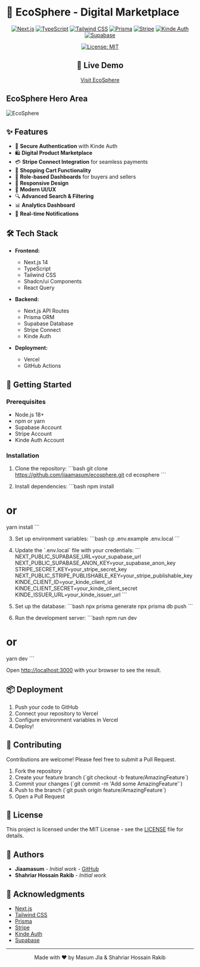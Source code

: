 # 🌱 EcoSphere - Digital Marketplace

<div align="center">

[![Next.js](https://img.shields.io/badge/Next.js-14-black?style=for-the-badge&logo=next.js)](https://nextjs.org/)
[![TypeScript](https://img.shields.io/badge/TypeScript-5-blue?style=for-the-badge&logo=typescript)](https://www.typescriptlang.org/)
[![Tailwind CSS](https://img.shields.io/badge/Tailwind_CSS-3.4-38B2AC?style=for-the-badge&logo=tailwind-css)](https://tailwindcss.com/)
[![Prisma](https://img.shields.io/badge/Prisma-ORM-2D3748?style=for-the-badge&logo=prisma)](https://www.prisma.io/)
[![Stripe](https://img.shields.io/badge/Stripe-Connect-008CDD?style=for-the-badge&logo=stripe)](https://stripe.com/)
[![Kinde Auth](https://img.shields.io/badge/Kinde-Auth-000000?style=for-the-badge)](https://kinde.com/)
[![Supabase](https://img.shields.io/badge/Supabase-Database-3ECF8E?style=for-the-badge&logo=supabase)](https://supabase.com/)

[![License: MIT](https://img.shields.io/badge/License-MIT-yellow.svg?style=for-the-badge)](https://opensource.org/licenses/MIT)

</div>

<h2 align="center">🚀 Live Demo</h2>
<p align="center">
  <a href="https://ecosphere.vercel.app" target="_blank">Visit EcoSphere</a>
</p>

## EcoSphere Hero Area
![EcoSphere](https://github.com/user-attachments/assets/c9170959-2336-4d6f-8869-410b34f8508f)


## ✨ Features

- 🔐 **Secure Authentication** with Kinde Auth
- 🛍️ **Digital Product Marketplace**
- 💳 **Stripe Connect Integration** for seamless payments
- 🛒 **Shopping Cart Functionality**
- 👥 **Role-based Dashboards** for buyers and sellers
- 📱 **Responsive Design**
- 🎨 **Modern UI/UX**
- 🔍 **Advanced Search & Filtering**
- 📊 **Analytics Dashboard**
- 🔔 **Real-time Notifications**

## 🛠️ Tech Stack

- **Frontend:**
  - Next.js 14
  - TypeScript
  - Tailwind CSS
  - Shadcn/ui Components
  - React Query

- **Backend:**
  - Next.js API Routes
  - Prisma ORM
  - Supabase Database
  - Stripe Connect
  - Kinde Auth

- **Deployment:**
  - Vercel
  - GitHub Actions

## 🚀 Getting Started

### Prerequisites

- Node.js 18+ 
- npm or yarn
- Supabase Account
- Stripe Account
- Kinde Auth Account

### Installation

1. Clone the repository:
\`\`\`bash
git clone https://github.com/jiaamasum/ecosphere.git
cd ecosphere
\`\`\`

2. Install dependencies:
\`\`\`bash
npm install
# or
yarn install
\`\`\`

3. Set up environment variables:
\`\`\`bash
cp .env.example .env.local
\`\`\`

4. Update the \`.env.local\` file with your credentials:
\`\`\`
NEXT_PUBLIC_SUPABASE_URL=your_supabase_url
NEXT_PUBLIC_SUPABASE_ANON_KEY=your_supabase_anon_key
STRIPE_SECRET_KEY=your_stripe_secret_key
NEXT_PUBLIC_STRIPE_PUBLISHABLE_KEY=your_stripe_publishable_key
KINDE_CLIENT_ID=your_kinde_client_id
KINDE_CLIENT_SECRET=your_kinde_client_secret
KINDE_ISSUER_URL=your_kinde_issuer_url
\`\`\`

5. Set up the database:
\`\`\`bash
npx prisma generate
npx prisma db push
\`\`\`

6. Run the development server:
\`\`\`bash
npm run dev
# or
yarn dev
\`\`\`

Open [http://localhost:3000](http://localhost:3000) with your browser to see the result.

## 📦 Deployment

1. Push your code to GitHub
2. Connect your repository to Vercel
3. Configure environment variables in Vercel
4. Deploy!

## 🤝 Contributing

Contributions are welcome! Please feel free to submit a Pull Request.

1. Fork the repository
2. Create your feature branch (\`git checkout -b feature/AmazingFeature\`)
3. Commit your changes (\`git commit -m 'Add some AmazingFeature'\`)
4. Push to the branch (\`git push origin feature/AmazingFeature\`)
5. Open a Pull Request

## 📝 License

This project is licensed under the MIT License - see the [LICENSE](LICENSE) file for details.

## 👥 Authors

- **Jiaamasum** - *Initial work* - [GitHub](https://github.com/jiaamasum)
- **Shahriar Hossain Rakib** - *Initial work*

## 🙏 Acknowledgments

- [Next.js](https://nextjs.org/)
- [Tailwind CSS](https://tailwindcss.com/)
- [Prisma](https://www.prisma.io/)
- [Stripe](https://stripe.com/)
- [Kinde Auth](https://kinde.com/)
- [Supabase](https://supabase.com/)

---

<div align="center">
Made with ❤️ by Masum JIa & Shahriar Hossain Rakib
</div> 

